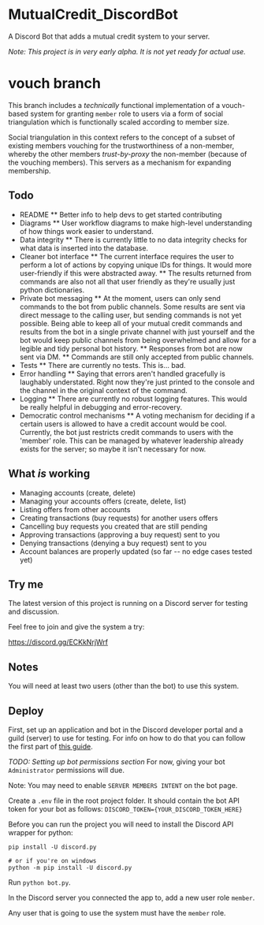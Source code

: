 # MutualCredit_DiscordBot
A Discord Bot that adds a mutual credit system to your server.

*Note: This project is in very early alpha. It is not yet ready for actual use.*


# vouch branch
This branch includes a *technically* functional implementation of a vouch-based system for granting `member` role to users via a form of social triangulation which is functionally scaled according to member size.

Social triangulation in this context refers to the concept of a subset of existing members vouching for the trustworthiness of a non-member, whereby the other members *trust-by-proxy* the non-member (because of the vouching members). This servers as a mechanism for expanding membership.

## Todo
* README
  ** Better info to help devs to get started contributing
* Diagrams
  ** User workflow diagrams to make high-level understanding of how things work easier to understand.
* Data integrity
  ** There is currently little to no data integrity checks for what data is inserted into the database.
* Cleaner bot interface
  ** The current interface requires the user to perform a lot of actions by copying unique IDs for things. It would more user-friendly if this were abstracted away.
  ** The results returned from commands are also not all that user friendly as they're usually just python dictionaries.
* Private bot messaging
  ** At the moment, users can only send commands to the bot from public channels. Some results are sent via direct message to the calling user, but sending commands is not yet possible. Being able to keep all of your mutual credit commands and results from the bot in a single private channel with just yourself and the bot would keep public channels from being overwhelmed and allow for a legible and tidy personal bot history.
  ** Responses from bot are now sent via DM.
  ** Commands are still only accepted from public channels.
* Tests
  ** There are currently no tests. This is... bad.
* Error handling
  ** Saying that errors aren't handled gracefully is laughably understated. Right now they're just printed to the console and the channel in the original context of the command.
* Logging
  ** There are currently no robust logging features. This would be really helpful in debugging and error-recovery.
* Democratic control mechanisms
  ** A voting mechanism for deciding if a certain users is allowed to have a credit account would be cool. Currently, the bot just restricts credit commands to users with the 'member' role. This can be managed by whatever leadership already exists for the server; so maybe it isn't necessary for now.

## What *is* working
* Managing accounts (create, delete)
* Managing your accounts offers (create, delete, list)
* Listing offers from other accounts
* Creating transactions (buy requests) for another users offers
* Cancelling buy requests you created that are still pending
* Approving transactions (approving a buy request) sent to you
* Denying transactions (denying a buy request) sent to you
* Account balances are properly updated (so far -- no edge cases tested yet)

## Try me
The latest version of this project is running on a Discord server for testing and discussion.

Feel free to join and give the system a try:

https://discord.gg/ECKkNrjWrf

## Notes
You will need at least two users (other than the bot) to use this system.

## Deploy
First, set up an application and bot in the Discord developer portal and a guild (server) to use for testing. For info on how to do that you can follow the first part of [this guide](https://realpython.com/how-to-make-a-discord-bot-python/#how-to-make-a-discord-bot-in-the-developer-portal).

*TODO: Setting up bot permissions section*
For now, giving your bot `Administrator` permissions will due.

Note: You may need to enable `SERVER MEMBERS INTENT` on the bot page.

Create a `.env` file in the root project folder. It should contain the bot API token for your bot as follows: `DISCORD_TOKEN={YOUR_DISCORD_TOKEN_HERE}`

Before you can run the project you will need to install the Discord API wrapper for python:
```
pip install -U discord.py

# or if you're on windows
python -m pip install -U discord.py
```

Run `python bot.py`.

In the Discord server you connected the app to, add a new user role `member`.

Any user that is going to use the system must have the `member` role.
